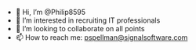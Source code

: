- 👋 Hi, I’m @Philip8595
- 👀 I’m interested in recruiting IT professionals
- 💞️ I’m looking to collaborate on all points
- 📫 How to reach me: pspellman@signalsoftware.com 
<!---
Philip8595/Philip8595 is a ✨ special ✨ repository because its `README.md` (this file) appears on your GitHub profile.
You can click the Preview link to take a look at your changes.
--->
